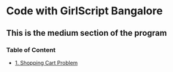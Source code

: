 # Code with GirlScript Bangalore

## This is the medium section of the program

### Table of Content

- [1. Shopping Cart Problem](1.%20Shopping%20Cart%20Problem/README.md)
